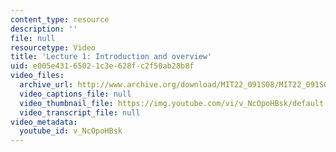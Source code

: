 ```yaml
---
content_type: resource
description: ''
file: null
resourcetype: Video
title: 'Lecture 1: Introduction and overview'
uid: e005e431-6502-1c3e-628f-c2f50ab28b8f
video_files:
  archive_url: http://www.archive.org/download/MIT22_091S08/MIT22_091S08lec01_300k.mp4
  video_captions_file: null
  video_thumbnail_file: https://img.youtube.com/vi/v_NcOpoHBsk/default.jpg
  video_transcript_file: null
video_metadata:
  youtube_id: v_NcOpoHBsk
---
```


